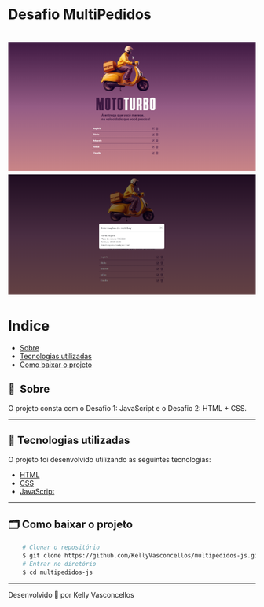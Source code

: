 # Desafio MultiPedidos
<h1>
    <img src="desafio_02/public/imagem_01.png">
    <img src="desafio_02/public/imagem_02.png">
</h1>

# Indice
- [Sobre](#-sobre)
- [Tecnologias utilizadas](#-tecnologias-utilizadas)
- [Como baixar o projeto](#-como-baixar-o-projeto)

## 🔖&nbsp; Sobre

O projeto consta com o Desafio 1: JavaScript e o Desafio 2: HTML + CSS.

---

## 🚀 Tecnologias utilizadas

O projeto foi desenvolvido utilizando as seguintes tecnologias:

- [HTML](https://developer.mozilla.org/pt-BR/docs/Web/HTML)
- [CSS](https://developer.mozilla.org/pt-BR/docs/Web/CSS)
- [JavaScript](https://developer.mozilla.org/pt-BR/docs/Web/JavaScript)

---

## 🗂 Como baixar o projeto

```bash
    # Clonar o repositório
    $ git clone https://github.com/KellyVasconcellos/multipedidos-js.git
    # Entrar no diretório
    $ cd multipedidos-js
```

---

Desenvolvido 💜 por Kelly Vasconcellos
